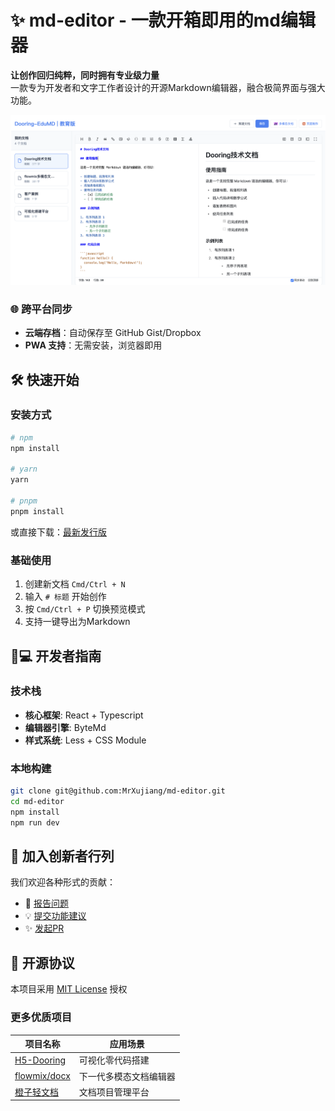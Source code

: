 # ✨ md-editor - 一款开箱即用的md编辑器

**让创作回归纯粹，同时拥有专业级力量**  
一款专为开发者和文字工作者设计的开源Markdown编辑器，融合极简界面与强大功能。

![](./face.png)

### 🌐 跨平台同步
- **云端存档**：自动保存至 GitHub Gist/Dropbox
- **PWA 支持**：无需安装，浏览器即用

## 🛠️ 快速开始

### 安装方式
```bash
# npm
npm install

# yarn
yarn

# pnpm
pnpm install
```

或直接下载：[最新发行版](https://github.com/MrXujiang/md-editor/archive/refs/heads/main.zip)

### 基础使用
1. 创建新文档 `Cmd/Ctrl + N`
2. 输入 `# 标题` 开始创作
3. 按 `Cmd/Ctrl + P` 切换预览模式
4. 支持一键导出为Markdown

## 🧑💻 开发者指南

### 技术栈
- **核心框架**: React + Typescript
- **编辑器引擎**: ByteMd
- **样式系统**: Less + CSS Module

### 本地构建
```bash
git clone git@github.com:MrXujiang/md-editor.git
cd md-editor
npm install
npm run dev
```

## 🤝 加入创新者行列
我们欢迎各种形式的贡献：
- 🐛 [报告问题](https://github.com/MrXujiang/md-editor/issues)
- 💡 [提交功能建议](https://github.com/MrXujiang/md-editor/discussions)
- ✨ [发起PR](https://github.com/MrXujiang/md-editor/pulls)


## 📜 开源协议
本项目采用 [MIT License](LICENSE) 授权

### 更多优质项目

| 项目名称                                                  | 应用场景        |
|-------------------------------------------------------|-------------|
| [H5-Dooring](https://github.com/MrXujiang/h5-Dooring) | 可视化零代码搭建    |
| [flowmix/docx](https://flowmix.turntip.cn)            | 下一代多模态文档编辑器 |
| [橙子轻文档](https://orange.turntip.cn/doc)                | 文档项目管理平台    |
